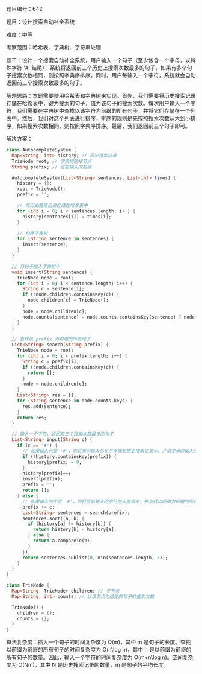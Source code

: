 题目编号：642

题目：设计搜索自动补全系统

难度：中等

考察范围：哈希表、字典树、字符串处理

题干：设计一个搜索自动补全系统，用户输入一个句子（至少包含一个字母，以特殊字符 '#' 结尾），系统将返回前三个历史上搜索次数最多的句子，如果有多个句子搜索次数相同，则按照字典序排序。同时，用户每输入一个字符，系统就会自动返回前三个搜索次数最多的句子。

解题思路：本题需要使用哈希表和字典树来实现。首先，我们需要将历史搜索记录存储在哈希表中，键为搜索的句子，值为该句子的搜索次数。每次用户输入一个字符，我们需要在字典树中查找以该字符为前缀的所有句子，并将它们存储在一个列表中。然后，我们对这个列表进行排序，排序的规则是先按照搜索次数从大到小排序，如果搜索次数相同，则按照字典序排序。最后，我们返回前三个句子即可。

解决方案：

```dart
class AutocompleteSystem {
  Map<String, int> history; // 历史搜索记录
  TrieNode root; // 字典树的根节点
  String prefix; // 当前输入的前缀

  AutocompleteSystem(List<String> sentences, List<int> times) {
    history = {};
    root = TrieNode();
    prefix = '';

    // 将历史搜索记录存储在哈希表中
    for (int i = 0; i < sentences.length; i++) {
      history[sentences[i]] = times[i];
    }

    // 构建字典树
    for (String sentence in sentences) {
      insert(sentence);
    }
  }

  // 将句子插入字典树中
  void insert(String sentence) {
    TrieNode node = root;
    for (int i = 0; i < sentence.length; i++) {
      String c = sentence[i];
      if (!node.children.containsKey(c)) {
        node.children[c] = TrieNode();
      }
      node = node.children[c];
      node.counts[sentence] = node.counts.containsKey(sentence) ? node.counts[sentence] + 1 : 1;
    }
  }

  // 查找以 prefix 为前缀的所有句子
  List<String> search(String prefix) {
    TrieNode node = root;
    for (int i = 0; i < prefix.length; i++) {
      String c = prefix[i];
      if (!node.children.containsKey(c)) {
        return [];
      }
      node = node.children[c];
    }
    List<String> res = [];
    for (String sentence in node.counts.keys) {
      res.add(sentence);
    }
    return res;
  }

  // 输入一个字符，返回前三个搜索次数最多的句子
  List<String> input(String c) {
    if (c == '#') {
      // 如果输入的是 '#'，则将当前输入的句子存储到历史搜索记录中，并清空当前输入的前缀
      if (!history.containsKey(prefix)) {
        history[prefix] = 0;
      }
      history[prefix]++;
      insert(prefix);
      prefix = '';
      return [];
    } else {
      // 如果输入的不是 '#'，则将当前输入的字符加入前缀中，并查找以前缀为前缀的所有句子
      prefix += c;
      List<String> sentences = search(prefix);
      sentences.sort((a, b) {
        if (history[a] != history[b]) {
          return history[b] - history[a];
        } else {
          return a.compareTo(b);
        }
      });
      return sentences.sublist(0, min(sentences.length, 3));
    }
  }
}

class TrieNode {
  Map<String, TrieNode> children; // 子节点
  Map<String, int> counts; // 以该节点为结尾的句子的搜索次数

  TrieNode() {
    children = {};
    counts = {};
  }
}
```

算法复杂度：插入一个句子的时间复杂度为 O(m)，其中 m 是句子的长度。查找以前缀为前缀的所有句子的时间复杂度为 O(n\log n)，其中 n 是以前缀为前缀的所有句子的数量。因此，输入一个字符的时间复杂度为 O(m+n\log n)。空间复杂度为 O(Nm)，其中 N 是历史搜索记录的数量，m 是句子的平均长度。